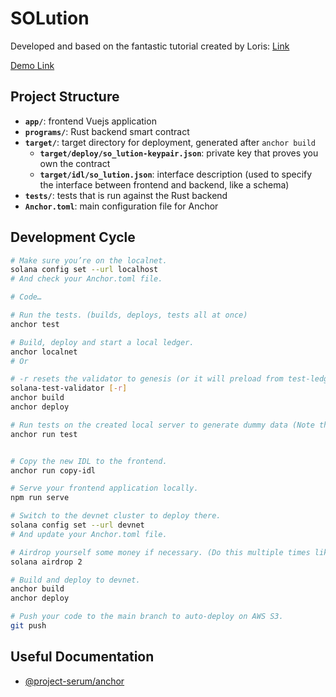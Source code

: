 # SOLution

Developed and based on the fantastic tutorial created by Loris: [Link](https://lorisleiva.com/create-a-solana-dapp-from-scratch)

[Demo Link](http://solution-solana-webapp.s3-website-us-west-2.amazonaws.com/#/)

## Project Structure

-   **`app/`**: frontend Vuejs application
-   **`programs/`**: Rust backend smart contract
-   **`target/`**: target directory for deployment, generated after `anchor build`
    -   **`target/deploy/so_lution-keypair.json`**: private key that proves you own the contract
    -   **`target/idl/so_lution.json`**: interface description (used to specify the interface between frontend and backend, like a schema)
-   **`tests/`**: tests that is run against the Rust backend
-   **`Anchor.toml`**: main configuration file for Anchor

## Development Cycle

```bash
# Make sure you’re on the localnet.
solana config set --url localhost
# And check your Anchor.toml file.

# Code…

# Run the tests. (builds, deploys, tests all at once)
anchor test

# Build, deploy and start a local ledger.
anchor localnet
# Or

# -r resets the validator to genesis (or it will preload from test-ledger/)
solana-test-validator [-r]
anchor build
anchor deploy

# Run tests on the created local server to generate dummy data (Note that it will probably fail if your validator is not freshly created)
anchor run test


# Copy the new IDL to the frontend.
anchor run copy-idl

# Serve your frontend application locally.
npm run serve

# Switch to the devnet cluster to deploy there.
solana config set --url devnet
# And update your Anchor.toml file.

# Airdrop yourself some money if necessary. (Do this multiple times likely need 2 ~ 4)
solana airdrop 2

# Build and deploy to devnet.
anchor build
anchor deploy

# Push your code to the main branch to auto-deploy on AWS S3.
git push
```

## Useful Documentation

-   [@project-serum/anchor](https://github.com/project-serum/anchor)
